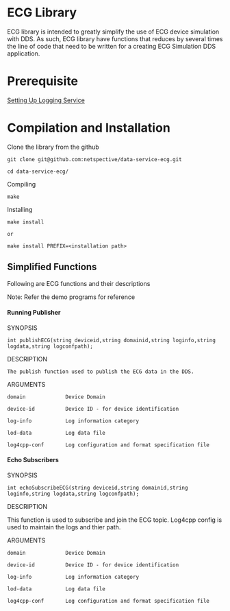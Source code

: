 # ECG Library

ECG library is intended to greatly simplify the use of ECG device simulation with DDS. As such, ECG library have functions that reduces by several times the line of code that need to be written for a creating ECG Simulation DDS application. 

# Prerequisite

[Setting Up Logging Service](https://github.com/netspective/commons-logging-cpp/blob/master/README.md)

# Compilation and Installation
Clone the library from the github

	git clone git@github.com:netspective/data-service-ecg.git
	
	cd data-service-ecg/

Compiling
	
	make

Installing
	
	make install 

	or 

	make install PREFIX=<installation path>



## Simplified Functions
Following are ECG functions and their descriptions

Note: Refer the demo programs for reference

#### Running Publisher 

SYNOPSIS

	int publishECG(string deviceid,string domainid,string loginfo,string logdata,string logconfpath);

DESCRIPTION

	The publish function used to publish the ECG data in the DDS. 

ARGUMENTS

	domain             Device Domain 

	device-id          Device ID - for device identification

	log-info           Log information category

	lod-data           Log data file 

	log4cpp-conf       Log configuration and format specification file


#### Echo Subscribers

SYNOPSIS

	int echoSubscribeECG(string deviceid,string domainid,string loginfo,string logdata,string logconfpath);

DESCRIPTION

This function is used to subscribe and join the ECG topic. Log4cpp config is used to maintain the logs and thier path.
 
ARGUMENTS

	domain             Device Domain 

	device-id          Device ID - for device identification

	log-info           Log information category

	lod-data           Log data file 

	log4cpp-conf       Log configuration and format specification file
